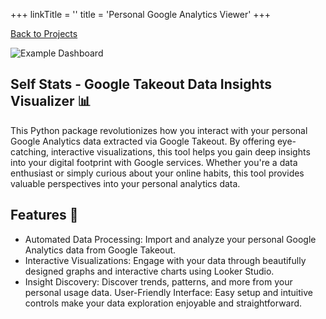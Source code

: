 +++
linkTitle = ''
title = 'Personal Google Analytics Viewer'
+++

[Back to Projects](/)

![Example Dashboard](/Directory/images/Dashboard_example.jpg)

## Self Stats - Google Takeout Data Insights Visualizer 📊

This Python package revolutionizes how you interact with your personal Google Analytics data extracted via Google Takeout. By offering eye-catching, interactive visualizations, this tool helps you gain deep insights into your digital footprint with Google services. Whether you're a data enthusiast or simply curious about your online habits, this tool provides valuable perspectives into your personal analytics data.

## Features 🌟

- Automated Data Processing: Import and analyze your personal Google Analytics data from Google Takeout.
- Interactive Visualizations: Engage with your data through beautifully designed graphs and interactive charts using Looker Studio.
- Insight Discovery: Discover trends, patterns, and more from your personal usage data.
  User-Friendly Interface: Easy setup and intuitive controls make your data exploration enjoyable and straightforward.
